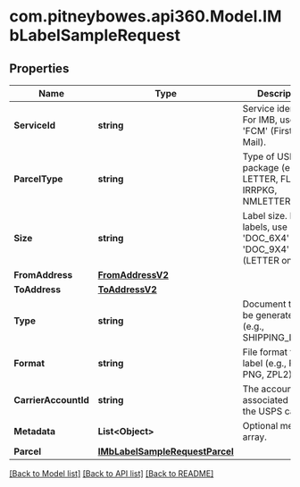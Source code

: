 # com.pitneybowes.api360.Model.IMbLabelSampleRequest

## Properties

Name | Type | Description | Notes
------------ | ------------- | ------------- | -------------
**ServiceId** | **string** | Service identifier. For IMB, use &#39;FCM&#39; (First-Class Mail). | 
**ParcelType** | **string** | Type of USPS package (e.g., LETTER, FLAT, IRRPKG, NMLETTER). | 
**Size** | **string** | Label size. For IMB labels, use &#39;DOC_6X4&#39; or &#39;DOC_9X4&#39; (LETTER only). | 
**FromAddress** | [**FromAddressV2**](FromAddressV2.md) |  | 
**ToAddress** | [**ToAddressV2**](ToAddressV2.md) |  | 
**Type** | **string** | Document type to be generated (e.g., SHIPPING_LABEL). | [optional] 
**Format** | **string** | File format for the label (e.g., PDF, PNG, ZPL2). | [optional] 
**CarrierAccountId** | **string** | The account ID associated with the USPS carrier. | [optional] 
**Metadata** | **List&lt;Object&gt;** | Optional metadata array. | [optional] 
**Parcel** | [**IMbLabelSampleRequestParcel**](IMbLabelSampleRequestParcel.md) |  | [optional] 

[[Back to Model list]](../../README.md#documentation-for-models) [[Back to API list]](../../README.md#documentation-for-api-endpoints) [[Back to README]](../../README.md)

